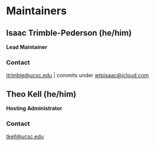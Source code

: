 # Maintainers

## Isaac Trimble-Pederson (he/him)
**Lead Maintainer**

### Contact
itrimble@ucsc.edu | commits under wtpisaac@icloud.com

## Theo Kell (he/him)
**Hosting Administrator**
### Contact
tkell@ucsc.edu

